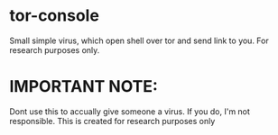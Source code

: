 # tor-console
Small simple virus, which open shell over tor and send link to you. For research purposes only.

# IMPORTANT NOTE:
Dont use this to accually give someone a virus. If you do, I'm not responsible. This is created for research purposes only
